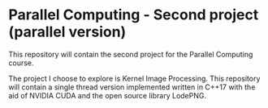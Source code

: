# Parallel Computing - Second project (parallel version)

This repository will contain the second project for the Parallel Computing course.

The project I choose to explore is Kernel Image Processing.
This repository will contain a single thread version implemented written in C++17 with the aid of NVIDIA CUDA and the open source library LodePNG.
